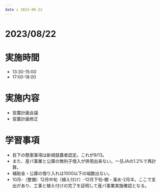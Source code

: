 ```yaml
---
date : 2023-08-22
---
```


# 2023/08/22

# 実施時間
- 13:30-15:00
- 17:00-18:00

# 実施内容
- 営農計画会議
- 営農計画修正

# 学習事項
- 目下の懸案事項は新規就農者認定。これが9/13。
- また、産パ事業と公庫の無利子借入が併用出来ない。一旦JAの1.2%で再計算。
- 補助金・公庫の借り入れは1000以下の端数出ない。
- 10月-（整備）12月中旬（植え付け）-12月下旬-棚・潅水-2月半。ここで支出があり、工事と植え付けの完了を証明して産パ事業実施確認となる。